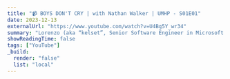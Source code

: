 ```yaml
---
title: "📹 BOYS DON'T CRY | with Nathan Walker | UMHP - S01E01"
date: 2023-12-13
externalUrl: "https://www.youtube.com/watch?v=U4Bg5Y_wr34"
summary: "Lorenzo (aka “kelset”, Senior Software Engineer in Microsoft and React Native maintainer) and Nathan (aka “wwwalkerrun”, Principal Software Engineer at nstudio and maintainer of Nativescript) discuss their experience in dealing with their mental health, starting from the fear of vulnerability and shame associated with it, and then talking about taking ownership of your mental health and strategies for improving it."
showReadingTime: false
tags: ["YouTube"]
_build:
  render: "false"
  list: "local"
---
```

